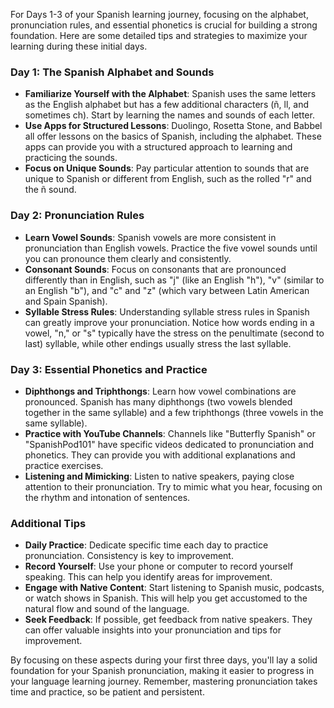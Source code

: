 For Days 1-3 of your Spanish learning journey, focusing on the alphabet, pronunciation rules, and essential phonetics is crucial for building a strong foundation. Here are some detailed tips and strategies to maximize your learning during these initial days.

### Day 1: The Spanish Alphabet and Sounds

- **Familiarize Yourself with the Alphabet**: Spanish uses the same letters as the English alphabet but has a few additional characters (ñ, ll, and sometimes ch). Start by learning the names and sounds of each letter.
- **Use Apps for Structured Lessons**: Duolingo, Rosetta Stone, and Babbel all offer lessons on the basics of Spanish, including the alphabet. These apps can provide you with a structured approach to learning and practicing the sounds.
- **Focus on Unique Sounds**: Pay particular attention to sounds that are unique to Spanish or different from English, such as the rolled "r" and the ñ sound.

### Day 2: Pronunciation Rules

- **Learn Vowel Sounds**: Spanish vowels are more consistent in pronunciation than English vowels. Practice the five vowel sounds until you can pronounce them clearly and consistently.
- **Consonant Sounds**: Focus on consonants that are pronounced differently than in English, such as "j" (like an English "h"), "v" (similar to an English "b"), and "c" and "z" (which vary between Latin American and Spain Spanish).
- **Syllable Stress Rules**: Understanding syllable stress rules in Spanish can greatly improve your pronunciation. Notice how words ending in a vowel, "n," or "s" typically have the stress on the penultimate (second to last) syllable, while other endings usually stress the last syllable.

### Day 3: Essential Phonetics and Practice

- **Diphthongs and Triphthongs**: Learn how vowel combinations are pronounced. Spanish has many diphthongs (two vowels blended together in the same syllable) and a few triphthongs (three vowels in the same syllable).
- **Practice with YouTube Channels**: Channels like "Butterfly Spanish" or "SpanishPod101" have specific videos dedicated to pronunciation and phonetics. They can provide you with additional explanations and practice exercises.
- **Listening and Mimicking**: Listen to native speakers, paying close attention to their pronunciation. Try to mimic what you hear, focusing on the rhythm and intonation of sentences.

### Additional Tips

- **Daily Practice**: Dedicate specific time each day to practice pronunciation. Consistency is key to improvement.
- **Record Yourself**: Use your phone or computer to record yourself speaking. This can help you identify areas for improvement.
- **Engage with Native Content**: Start listening to Spanish music, podcasts, or watch shows in Spanish. This will help you get accustomed to the natural flow and sound of the language.
- **Seek Feedback**: If possible, get feedback from native speakers. They can offer valuable insights into your pronunciation and tips for improvement.

By focusing on these aspects during your first three days, you'll lay a solid foundation for your Spanish pronunciation, making it easier to progress in your language learning journey. Remember, mastering pronunciation takes time and practice, so be patient and persistent.
